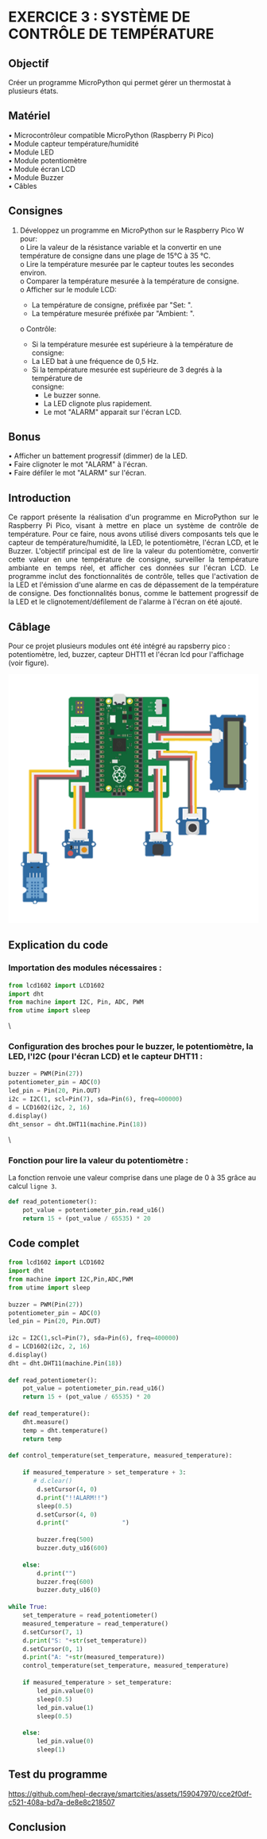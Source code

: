 # EXERCICE 3 : SYSTÈME DE CONTRÔLE DE TEMPÉRATURE 
## Objectif
Créer un programme MicroPython qui permet gérer un thermostat à plusieurs états.
## Matériel
• Microcontrôleur compatible MicroPython (Raspberry Pi Pico)\
• Module capteur température/humidité\
• Module LED\
• Module potentiomètre\
• Module écran LCD\
• Module Buzzer\
• Câbles
## Consignes
1. Développez un programme en MicroPython sur le Raspberry Pico W pour: \
  o Lire la valeur de la résistance variable et la convertir en une température de consigne
    dans une plage de 15°C à 35 °C.\
  o Lire la température mesurée par le capteur toutes les secondes environ.\
  o Comparer la température mesurée à la température de consigne.\
  o Afficher sur le module LCD: 
      - La température de consigne, préfixée par "Set: ". 
      - La température mesurée préfixée par "Ambient: ". 
      
      o Contrôle:
      - Si la température mesurée est supérieure à la température de consigne: 
      - La LED bat à une fréquence de 0,5 Hz.
      - Si la température mesurée est supérieure de 3 degrés à la température de \
        consigne: 
          - Le buzzer sonne.
          - La LED clignote plus rapidement.
          - Le mot "ALARM" apparait sur l'écran LCD.
## Bonus
• Afficher un battement progressif (dimmer) de la LED.\
• Faire clignoter le mot "ALARM" à l'écran.\
• Faire défiler le mot "ALARM" sur l'écran.
## Introduction
<p align = justify>
Ce rapport présente la réalisation d'un programme en MicroPython sur le Raspberry Pi Pico, visant à mettre en place un système de contrôle de température. Pour ce faire, nous avons utilisé divers composants tels que le capteur de température/humidité, la LED, le potentiomètre, l'écran LCD, et le Buzzer. L'objectif principal est de lire la valeur du potentiomètre, convertir cette valeur en une température de consigne, surveiller la température ambiante en temps réel, et afficher ces données sur l'écran LCD. Le programme inclut des fonctionnalités de contrôle, telles que l'activation de la LED et l'émission d'une alarme en cas de dépassement de la température de consigne. Des fonctionnalités bonus, comme le battement progressif de la LED et le clignotement/défilement de l'alarme à l'écran on été ajouté. 
</p>

## Câblage
Pour ce projet plusieurs modules ont été intégré au rapsberry pico : potentiomètre, led, buzzer, capteur DHT11 et l'écran lcd pour l'affichage (voir figure).
<p align = center>
<img src="https://github.com/hepl-decraye/smartcities/blob/main/images/Image5.png">
</p>

## Explication du code
### Importation des modules nécessaires :
```Python
from lcd1602 import LCD1602
import dht
from machine import I2C, Pin, ADC, PWM
from utime import sleep
```
\
### Configuration des broches pour le buzzer, le potentiomètre, la LED, l'I2C (pour l'écran LCD) et le capteur DHT11 :
```Python
buzzer = PWM(Pin(27))
potentiometer_pin = ADC(0)
led_pin = Pin(20, Pin.OUT)
i2c = I2C(1, scl=Pin(7), sda=Pin(6), freq=400000)
d = LCD1602(i2c, 2, 16)
d.display()
dht_sensor = dht.DHT11(machine.Pin(18))
```
\
### Fonction pour lire la valeur du potentiomètre :
La fonction renvoie une valeur comprise dans une plage de 0 à 35 grâce au calcul `ligne 3`.
```Python
def read_potentiometer():
    pot_value = potentiometer_pin.read_u16()
    return 15 + (pot_value / 65535) * 20
```



## Code complet
```Python
from lcd1602 import LCD1602
import dht
from machine import I2C,Pin,ADC,PWM
from utime import sleep
 
buzzer = PWM(Pin(27))
potentiometer_pin = ADC(0) 
led_pin = Pin(20, Pin.OUT) 
 
i2c = I2C(1,scl=Pin(7), sda=Pin(6), freq=400000)
d = LCD1602(i2c, 2, 16)
d.display()
dht = dht.DHT11(machine.Pin(18))

def read_potentiometer():
    pot_value = potentiometer_pin.read_u16()
    return 15 + (pot_value / 65535) * 20 

def read_temperature():
    dht.measure()
    temp = dht.temperature()
    return temp

def control_temperature(set_temperature, measured_temperature):
        
    if measured_temperature > set_temperature + 3:
       # d.clear()
        d.setCursor(4, 0)
        d.print("!!ALARM!!")
        sleep(0.5)
        d.setCursor(4, 0)
        d.print("               ")

        buzzer.freq(500)
        buzzer.duty_u16(600)
                   
    else:
        d.print("")
        buzzer.freq(600)
        buzzer.duty_u16(0)

while True:
    set_temperature = read_potentiometer()
    measured_temperature = read_temperature()
    d.setCursor(7, 1)
    d.print("S: "+str(set_temperature))
    d.setCursor(0, 1)
    d.print("A: "+str(measured_temperature))
    control_temperature(set_temperature, measured_temperature)
    
    if measured_temperature > set_temperature:
        led_pin.value(0)
        sleep(0.5)
        led_pin.value(1)
        sleep(0.5)
        
    else:
        led_pin.value(0)
        sleep(1)
```

## Test du programme


https://github.com/hepl-decraye/smartcities/assets/159047970/cce2f0df-c521-408a-bd7a-de8e8c218507


## Conclusion


